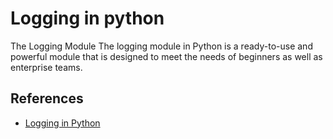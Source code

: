 # Logging in python

The Logging Module
The logging module in Python is a ready-to-use and powerful module that is designed to meet the needs of beginners as well as enterprise teams.



## References
+ [Logging in Python](https://realpython.com/python-logging/)




